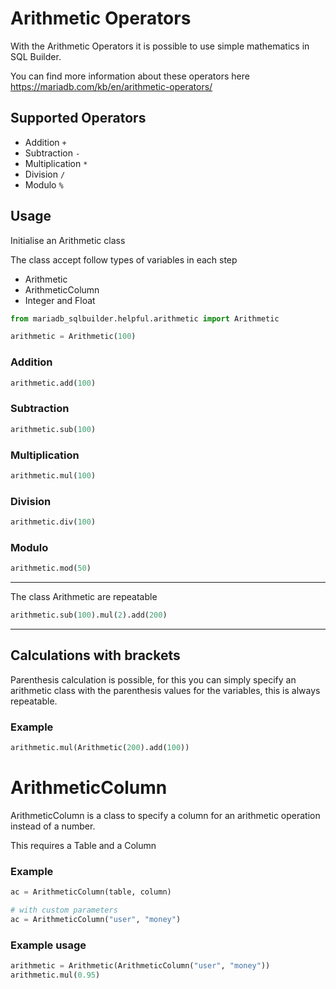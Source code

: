 # Arithmetic Operators

With the Arithmetic Operators it is possible to use simple mathematics in SQL Builder.

You can find more information about these operators here https://mariadb.com/kb/en/arithmetic-operators/

## Supported Operators

- Addition ``+``
- Subtraction ``-``
- Multiplication ``*``
- Division ``/``
- Modulo ``%``

## Usage

Initialise an Arithmetic class

The class accept follow types of variables in each step

- Arithmetic
- ArithmeticColumn
- Integer and Float

````python
from mariadb_sqlbuilder.helpful.arithmetic import Arithmetic

arithmetic = Arithmetic(100)
````

### Addition

````python
arithmetic.add(100)
````

### Subtraction

````python
arithmetic.sub(100)
````
### Multiplication

````python
arithmetic.mul(100)
````
### Division

````python
arithmetic.div(100)
````
### Modulo

````python
arithmetic.mod(50)
````

------
The class Arithmetic are repeatable

````python
arithmetic.sub(100).mul(2).add(200)
````

-----

## Calculations with brackets
Parenthesis calculation is possible, for this you can simply specify an arithmetic class 
with the parenthesis values for the variables, this is always repeatable.

### Example
````python
arithmetic.mul(Arithmetic(200).add(100))
````


# ArithmeticColumn
ArithmeticColumn is a class to specify a column for an arithmetic operation instead of a number.

This requires a Table and a Column

### Example

````python
ac = ArithmeticColumn(table, column)

# with custom parameters
ac = ArithmeticColumn("user", "money")
````


### Example usage

````python
arithmetic = Arithmetic(ArithmeticColumn("user", "money"))
arithmetic.mul(0.95)
````